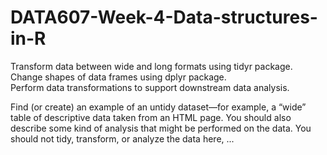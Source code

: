 # DATA607-Week-4-Data-structures-in-R
Transform data between wide and long formats using tidyr package.  
Change shapes of data frames using dplyr package.  
Perform data transformations to support downstream data analysis.

Find (or create) an example of an untidy dataset—for example, a “wide” table of descriptive data taken from an HTML page.  You should also describe some kind of analysis that might be 
performed on the data.  You should not tidy, transform, or analyze the data here, ...
